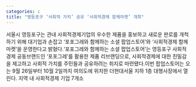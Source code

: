 ```yaml
---
categories: c
title: "영등포구 ‘사회적 가치’ 공유 ‘사회적경제 함께마켓’ 개최"
---
```

서울시 영등포구는 관내 사회적경제기업의 우수한 제품을 홍보하고 새로운 판로를 개척하기 위해 대기업과 손잡고 ‘포포그레와 함께하는 소셜 팝업스토어’와 ‘사회적경제 함께마켓’을 운영한다고 밝혔다.‘포포그레와 함께하는 소셜 팝업스토어’는 영등포구 사회적경제 공동브랜드인 ‘포포그레’를 활용한 제품 리브랜딩으로, 사회적경제에 대한 친밀감을 제고하고 사회적 가치를 주민들과 공유하려는 취지로 마련됐다.이번 팝업스토어는 오는 9월 26일부터 10월 2일까지 여의도에 위치한 더현대서울 지하 1층 대행사장에서 열린다. 지역 내 사회적경제 기업 7개소